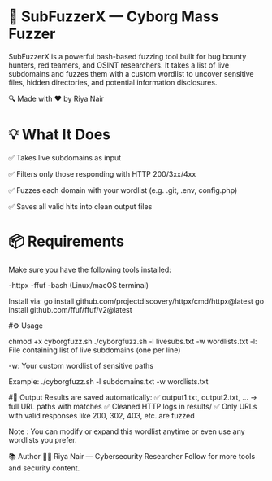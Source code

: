 # 🚀 SubFuzzerX — Cyborg Mass Fuzzer
SubFuzzerX is a powerful bash-based fuzzing tool built for bug bounty hunters, red teamers, and OSINT researchers. It takes a list of live subdomains and fuzzes them with a custom wordlist to uncover sensitive files, hidden directories, and potential information disclosures.

🔍 Made with ❤️ by Riya Nair

# 💡 What It Does
✅ Takes live subdomains as input

✅ Filters only those responding with HTTP 200/3xx/4xx

✅ Fuzzes each domain with your wordlist (e.g. .git, .env, config.php)

✅ Saves all valid hits into clean output files

# 📦 Requirements
Make sure you have the following tools installed:

-httpx
-ffuf
-bash (Linux/macOS terminal)

Install via:
go install github.com/projectdiscovery/httpx/cmd/httpx@latest
go install github.com/ffuf/ffuf/v2@latest

#⚙️ Usage

chmod +x cyborgfuzz.sh
./cyborgfuzz.sh -l livesubs.txt -w wordlists.txt
-l: File containing list of live subdomains (one per line)

-w: Your custom wordlist of sensitive paths

Example:
./cyborgfuzz.sh -l subdomains.txt -w wordlists.txt

#📝 Output
Results are saved automatically:
✅ output1.txt, output2.txt, … → full URL paths with matches
✅ Cleaned HTTP logs in results/
✅ Only URLs with valid responses like 200, 302, 403, etc. are fuzzed

Note : You can modify or expand this wordlist anytime or even use any wordlists you prefer. 

📚 Author
👩‍💻 Riya Nair — Cybersecurity Researcher
Follow for more tools and security content.
